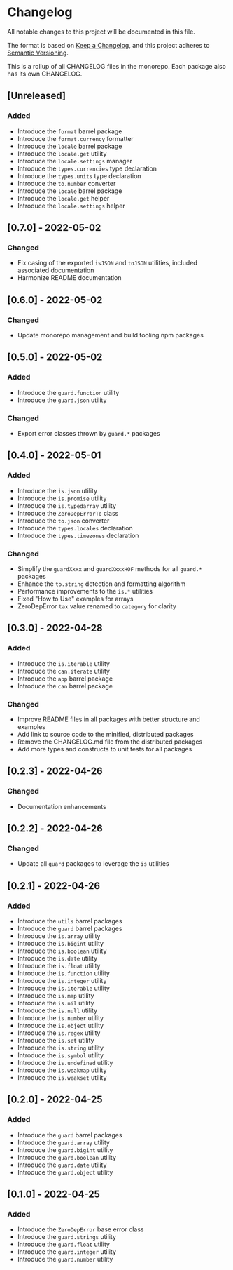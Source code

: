 # Changelog

All notable changes to this project will be documented in this file.

The format is based on [Keep a Changelog](https://keepachangelog.com/en/1.0.0/), and this project adheres to [Semantic Versioning](https://semver.org/spec/v2.0.0.html).

This is a rollup of all CHANGELOG files in the monorepo. Each package also has its own CHANGELOG.

## [Unreleased]

### Added

- Introduce the `format` barrel package
- Introduce the `format.currency` formatter
- Introduce the `locale` barrel package
- Introduce the `locale.get` utility
- Introduce the `locale.settings` manager
- Introduce the `types.currencies` type declaration
- Introduce the `types.units` type declaration
- Introduce the `to.number` converter
- Introduce the `locale` barrel package
- Introduce the `locale.get` helper
- Introduce the `locale.settings` helper

## [0.7.0] - 2022-05-02

### Changed

- Fix casing of the exported `isJSON` and `toJSON` utilities, included associated documentation
- Harmonize README documentation

## [0.6.0] - 2022-05-02

### Changed

- Update monorepo management and build tooling npm packages

## [0.5.0] - 2022-05-02

### Added

- Introduce the `guard.function` utility
- Introduce the `guard.json` utility

### Changed

- Export error classes thrown by `guard.*` packages

## [0.4.0] - 2022-05-01

### Added

- Introduce the `is.json` utility
- Introduce the `is.promise` utility
- Introduce the `is.typedarray` utility
- Introduce the `ZeroDepErrorTo` class
- Introduce the `to.json` converter
- Introduce the `types.locales` declaration
- Introduce the `types.timezones` declaration

### Changed

- Simplify the `guardXxxx` and `guardXxxxHOF` methods for all `guard.*` packages
- Enhance the `to.string` detection and formatting algorithm
- Performance improvements to the `is.*` utilities
- Fixed "How to Use" examples for arrays
- ZeroDepError `tax` value renamed to `category` for clarity

## [0.3.0] - 2022-04-28

### Added

- Introduce the `is.iterable` utility
- Introduce the `can.iterate` utility
- Introduce the `app` barrel package
- Introduce the `can` barrel package

### Changed

- Improve README files in all packages with better structure and examples
- Add link to source code to the minified, distributed packages
- Remove the CHANGELOG.md file from the distributed packages
- Add more types and constructs to unit tests for all packages

## [0.2.3] - 2022-04-26

### Changed

- Documentation enhancements

## [0.2.2] - 2022-04-26

### Changed

- Update all `guard` packages to leverage the `is` utilities

## [0.2.1] - 2022-04-26

### Added

- Introduce the `utils` barrel packages
- Introduce the `guard` barrel packages
- Introduce the `is.array` utility
- Introduce the `is.bigint` utility
- Introduce the `is.boolean` utility
- Introduce the `is.date` utility
- Introduce the `is.float` utility
- Introduce the `is.function` utility
- Introduce the `is.integer` utility
- Introduce the `is.iterable` utility
- Introduce the `is.map` utility
- Introduce the `is.nil` utility
- Introduce the `is.null` utility
- Introduce the `is.number` utility
- Introduce the `is.object` utility
- Introduce the `is.regex` utility
- Introduce the `is.set` utility
- Introduce the `is.string` utility
- Introduce the `is.symbol` utility
- Introduce the `is.undefined` utility
- Introduce the `is.weakmap` utility
- Introduce the `is.weakset` utility

## [0.2.0] - 2022-04-25

### Added

- Introduce the `guard` barrel packages
- Introduce the `guard.array` utility
- Introduce the `guard.bigint` utility
- Introduce the `guard.boolean` utility
- Introduce the `guard.date` utility
- Introduce the `guard.object` utility

## [0.1.0] - 2022-04-25

### Added

- Introduce the `ZeroDepError` base error class
- Introduce the `guard.strings` utility
- Introduce the `guard.float` utility
- Introduce the `guard.integer` utility
- Introduce the `guard.number` utility
